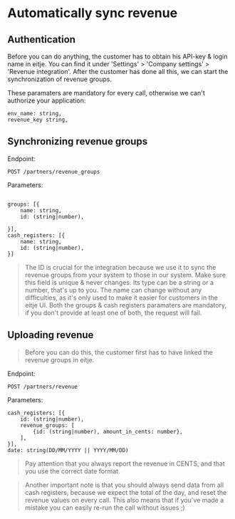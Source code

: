 # Automatically sync revenue

## Authentication
Before you can do anything, the customer has to obtain his API-key & login name in eitje. You can find it under 'Settings' > 'Company settings' > 'Revenue integration'. After the customer has done all this, we can start the synchronization of revenue groups.


These paramaters are mandatory for every call, otherwise we can't authorize your application:

```
env_name: string,
revenue_key string,
```

## Synchronizing revenue groups

Endpoint:

```
POST /partners/revenue_groups
```

Parameters:

```

groups: [{
	name: string,
	id: (string|number),
	
}],
cash_registers: [{
	name: string,
	id: (string|number),
}]
```

> The ID is crucial for the integration because we use it to sync the revenue groups from your system to those in our system. Make sure this field is unique & never changes. Its type can be a string or a number, that's up to you. The name can change without any difficulties, as it's only used to make it easier for customers in the eitje UI. Both the groups & cash registers paramaters are mandatory, if you don't provide at least one of both, the request will fail.








## Uploading revenue

> Before you can do this, the customer first has to have linked the revenue groups in eitje. 

Endpoint:

```
POST /partners/revenue
```

Parameters:

```
cash_registers: [{
	id: (string|number),
	revenue_groups: [
		{id: (string|number), amount_in_cents: number},
	],
}],
date: string(DD/MM/YYYY || YYYY/MM/DD)

```

> Pay attention that you always report the revenue in CENTS, and that you use the correct date format. 

> Another important note is that you should always send data from all cash registers, because we expect the total of the day, and reset the revenue values on every call. This also means that if you've made a mistake you can easily re-run the call without issues ;)
